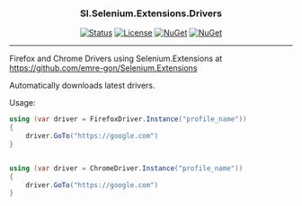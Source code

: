 <h3 align="center">Sl.Selenium.Extensions.Drivers</h3>

<div align="center">

[![Status](https://img.shields.io/badge/status-active-success.svg)]()
[![License](https://img.shields.io/github/license/emre-gon/Sl.Selenium.Extensions.Drivers)](/LICENSE)
[![NuGet](https://img.shields.io/nuget/v/Sl.Selenium.Extensions.Firefox.svg)](https://www.nuget.org/packages/Sl.Selenium.Extensions.Firefox)
[![NuGet](https://img.shields.io/nuget/v/Sl.Selenium.Extensions.Chrome.svg)](https://www.nuget.org/packages/Sl.Selenium.Extensions.Chrome)


</div>

---

Firefox and Chrome Drivers using Selenium.Extensions at https://github.com/emre-gon/Selenium.Extensions

Automatically downloads latest drivers.

Usage:


```cs
using (var driver = FirefoxDriver.Instance("profile_name"))
{
    driver.GoTo("https://google.com")
}


using (var driver = ChromeDriver.Instance("profile_name"))
{
    driver.GoTo("https://google.com")
}
```